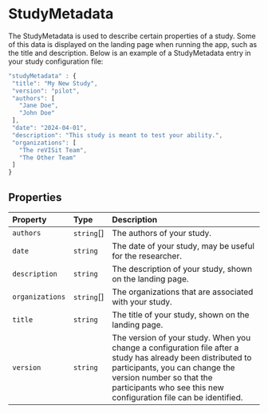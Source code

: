 # StudyMetadata

The StudyMetadata is used to describe certain properties of a study.
Some of this data is displayed on the landing page when running the app, such as the title and description.
Below is an example of a StudyMetadata entry in your study configuration file:

```js
"studyMetadata" : {
 "title": "My New Study",
 "version": "pilot",
 "authors": [
   "Jane Doe",
   "John Doe"
 ],
 "date": "2024-04-01",
 "description": "This study is meant to test your ability.",
 "organizations": [
   "The reVISit Team",
   "The Other Team"
 ]
}
```

## Properties

| Property | Type | Description |
| :------ | :------ | :------ |
| `authors` | `string`[] | The authors of your study. |
| `date` | `string` | The date of your study, may be useful for the researcher. |
| `description` | `string` | The description of your study, shown on the landing page. |
| `organizations` | `string`[] | The organizations that are associated with your study. |
| `title` | `string` | The title of your study, shown on the landing page. |
| `version` | `string` | The version of your study. When you change a configuration file after a study has already been distributed to participants, you can change the version number so that the participants who see this new configuration file can be identified. |
